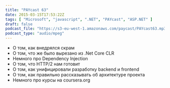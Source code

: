 ```yaml
---
title: "PAYcast 63"
date: 2015-03-15T17:53:22Z
tags: [ "Microsoft", "javascript", ".NET", "PAYcast", "ASP.NET" ]
draft: false
podcast_file: "https://s3-eu-west-1.amazonaws.com/paycast/PAYcast63.mp3"
podcast_type: "audio/mpeg"
---
```

<ul>
<li>О том, как внедрялся скрам</li>
<li>О том, что же было вырезано из .Net Core CLR</li>
<li>Немного про Dependency Injection</li>
<li>О том, что HTTP/2 нам готовит</li>
<li>О том, как унифицировали разработку backend и frontend</li>
<li>О том, как правильно рассказывать об архитектуре проекта</li>
<li>Немного про курсы на coursera.org</li>
</ul>

     